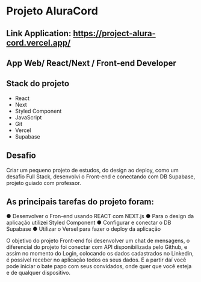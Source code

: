 # Projeto AluraCord

## Link Application: https://project-alura-cord.vercel.app/

## App Web/ React/Next / Front-end Developer

## Stack do projeto

* React 
* Next
* Styled Component
* JavaScript
* Git
* Vercel
* Supabase

## Desafio

Criar um pequeno projeto de estudos, do design ao deploy, como um desafio Full Stack,
desenvolvi o Front-end e conectando com DB Supabase, projeto guiado com professor.

## As principais tarefas do projeto foram:
  ● Desenvolver o Fron-end usando REACT com NEXT.js
  ● Para o design da aplicação utilizei Styled Component
  ● Configurar e conectar o DB Supabase
  ● Utilizar o Versel para fazer o deploy da aplicação

O objetivo do projeto Front-end foi desenvolver um chat de mensagens, o diferencial do projeto
foi conectar com API disponibilizada pelo Github, e assim no momento do Login, colocando os
dados cadastrados no Linkedin, é possível receber no aplicação todos os seus dados. E a partir
daí você pode iniciar o bate papo com seus convidados, onde quer que você esteja e de
qualquer dispositivo.
